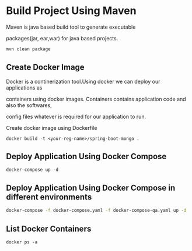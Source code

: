 # Build Project Using Maven

Maven is java based build tool to generate executable 

packages(jar, ear,war) for java based projects.

```bash
mvn clean package
```

## Create Docker Image
Docker is a continerization tool.Using docker we can deploy our applications as 

containers using docker images. Containers contains application code and also the softwares,

config files whatever is required for our application to run.

Create docker image using Dockerfile


```docker
docker build -t <your-reg-name>/spring-boot-mongo .
```

## Deploy Application Using Docker Compose 

```docker-compose 
docker-compose up -d 
```
## Deploy Application Using Docker Compose in different environments
```bash
docker-compose -f docker-compose.yaml -f docker-compose-qa.yaml up -d
```

## List Docker Containers
```docker
docker ps -a
```

